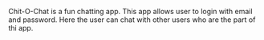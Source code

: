 Chit-O-Chat is a fun chatting app. This app allows user to login with email and password. Here the user can chat with other users who are the part of thi app.

